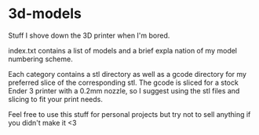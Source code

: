 # 3d-models
Stuff I shove down the 3D printer when I'm bored.

index.txt contains a list of models and a brief expla nation of my model numbering scheme.

Each category contains a stl directory as well as a gcode directory for my preferred slice of the corresponding stl.
The gcode is sliced for a stock Ender 3 printer with a 0.2mm nozzle, so I suggest using the stl files and slicing to fit your print needs.

Feel free to use this stuff for personal projects but try not to sell anything if you didn't make it  <3
